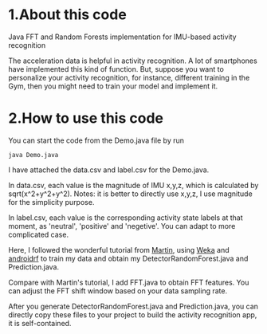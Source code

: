 # 1.About this code
Java FFT and Random Forests implementation for IMU-based activity recognition

The acceleration data is helpful in activity recognition. A lot of smartphones have implemented this kind of function. But, suppose you want to personalize your activity recognition, for instance, different training in the Gym, then you might need to train your model and implement it.


# 2.How to use this code
You can start the code from the Demo.java file by run
```
java Demo.java
```
I have attached the data.csv and label.csv for the Demo.java.

In data.csv, each value is the magnitude of IMU x,y,z, which is calculated by sqrt(x^2+y^2+y^2). 
Notes: it is better to directly use x,y,z, I use magnitude for the simplicity purpose.

In label.csv, each value is the corresponding activity state labels at that moment, as 'neutral', 'positive' and 'negetive'.
You can adapt to more complicated case.

Here, I followed the wonderful tutorial from [Martin](https://github.com/fandulu/Build-your-IMU-based-activity-recognition-on-phone/blob/master/RandomForest%20%E2%80%93%20Martin's%20Blog.pdf), using [Weka](https://www.cs.waikato.ac.nz/ml/weka/) and [androidrf](https://github.com/fandulu/androidrf) to train my data and obtain my DetectorRandomForest.java and Prediction.java.

Compare with Martin's tutorial, I add FFT.java to obtain FFT features. You can adjust the FFT shift window based on your data sampling rate.

After you generate DetectorRandomForest.java and Prediction.java, you can directly copy these files to your project to build the activity recognition app, it is self-contained.
